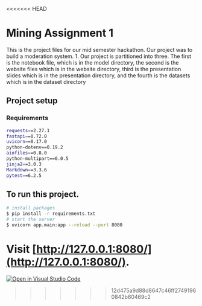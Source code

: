 <<<<<<< HEAD
# Mining Assignment 1

This is the project files for our mid semester hackathon. Our project was to build a moderation system.  1. Our project is partitioned into three. The first is the notebook file, which is in the model directory, the second is the website files which is in the website directory, third is the presentation slides which is in the presentation directory, and the fourth is the datasets which is in the dataset directory

## Project setup

### Requirements

```sh
requests==2.27.1
fastapi==0.72.0
uvicorn==0.17.0
python-dotenv==0.19.2
aiofiles==0.8.0
python-multipart==0.0.5
jinja2==3.0.3
Markdown==3.3.6
pytest==6.2.5
```

## To run this project. 

```bash
# install packages
$ pip install -r requirements.txt
# start the server
$ uvicorn app.main:app --reload --port 8080
```

Visit [http://127.0.0.1:8080/](http://127.0.0.1:8080/).
=======
[![Open in Visual Studio Code](https://classroom.github.com/assets/open-in-vscode-c66648af7eb3fe8bc4f294546bfd86ef473780cde1dea487d3c4ff354943c9ae.svg)](https://classroom.github.com/online_ide?assignment_repo_id=8190826&assignment_repo_type=AssignmentRepo)
>>>>>>> 12d475a9d88d8647c46ff27491960842b60469c2

